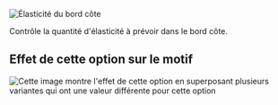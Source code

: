 ![Élasticité du bord côte](./ribbingstretch.svg)

Contrôle la quantité d'élasticité à prévoir dans le bord côte.

## Effet de cette option sur le motif

![Cette image montre l'effet de cette option en superposant plusieurs variantes qui ont une valeur différente pour cette option](huey_ribbingstretch_sample.svg "Effet de cette option sur le motif")
